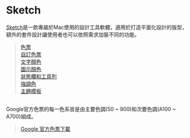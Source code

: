 # Sketch

[Sketch](https://www.sketchapp.com/)是一款專屬於Mac使用的設計工具軟體，適用於打造平面化設計的版型，額外的套件設計讓使用者也可以依照需求加裝不同的功能。

> [色票](#色票)  
> [自訂色票](#自訂色票)  
> [文字顏色](#文字顏色)  
> [圖示顏色](#圖示顏色)  
> [狀態欄和工具列](#狀態欄和工具列)  
> [強調色](#強調色)  
> [主題模板](#主題模板)  

## 
Google官方色票的每一色系皆是由主要色調(50 ~ 900)和次要色調(A100 ~ A700)組成。

> [Google 官方色票下載](https://material-design.storage.googleapis.com/publish/material_v_4/material_ext_publish/0B0J8hsRkk91LSGx6b0w3WWpMQ1k/color_swatches.zip)